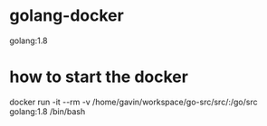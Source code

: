# golang-docker
golang:1.8

# how to start the docker

docker run -it --rm -v /home/gavin/workspace/go-src/src/:/go/src golang:1.8 /bin/bash
